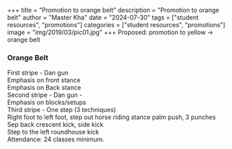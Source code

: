 +++
title = "Promotion to orange belt"
description = "Promotion to orange belt"
author = "Master Kha"
date = "2024-07-30"
tags = ["student resources", "promotions"]
categories = ["student resources", "promotions"]
image = "img/2019/03/pic01.jpg"
+++
Proposed: promotion to yellow -> orange belt

### Orange Belt  
First stripe - Dan gun  
Emphasis on front stance  
Emphasis on Back stance  
Second stripe - Dan gun -   
Emphasis on blocks/setups  
Third stripe - One step (3 techniques)  
		Right foot to left foot, step out horse riding stance palm push, 3 punches  
		Sep back crescent kick, side kick  
		Step to the left roundhouse kick  
Attendance: 24 classes minimum.   

